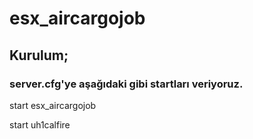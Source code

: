 # esx_aircargojob

## Kurulum;

### server.cfg'ye aşağıdaki gibi startları veriyoruz.

start esx_aircargojob

start uh1calfire
